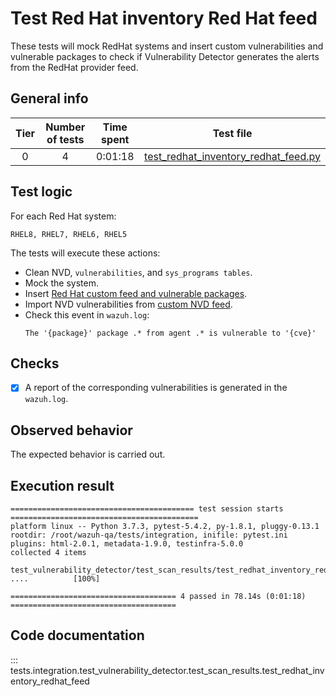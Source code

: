 # Test Red Hat inventory Red Hat feed

These tests will mock RedHat systems and insert custom vulnerabilities and vulnerable packages to check if Vulnerability
Detector generates the alerts from the RedHat provider feed.

## General info

|Tier | Number of tests | Time spent| Test file |
|:--:|:--:|:--:|:--:|
| 0 | 4 | 0:01:18 | [test_redhat_inventory_redhat_feed.py](../../test_scan_results/test_redhat_inventory_redhat_feed.py)|

## Test logic

For each Red Hat system:

```
RHEL8, RHEL7, RHEL6, RHEL5
```

The tests will execute these actions:
- Clean NVD, `vulnerabilities`, and `sys_programs tables`.
- Mock the system.
- Insert [Red Hat custom feed and vulnerable packages](../../test_scan_results/data/redhat_vulnerabilities.json).
- Import NVD vulnerabilities from [custom NVD feed](../../test_scan_results/data/real_nvd_feed.json).
- Check this event in `wazuh.log`:
  ```
  The '{package}' package .* from agent .* is vulnerable to '{cve}'
  ```

## Checks

- [x] A report of the corresponding vulnerabilities is generated in the `wazuh.log`.

## Observed behavior

The expected behavior is carried out.

## Execution result

```
========================================= test session starts ==========================================
platform linux -- Python 3.7.3, pytest-5.4.2, py-1.8.1, pluggy-0.13.1
rootdir: /root/wazuh-qa/tests/integration, inifile: pytest.ini
plugins: html-2.0.1, metadata-1.9.0, testinfra-5.0.0
collected 4 items

test_vulnerability_detector/test_scan_results/test_redhat_inventory_redhat_feed.py ....          [100%]

===================================== 4 passed in 78.14s (0:01:18) =====================================
```


## Code documentation

::: tests.integration.test_vulnerability_detector.test_scan_results.test_redhat_inventory_redhat_feed
